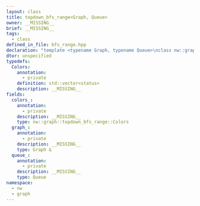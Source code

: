 ```yaml
---
layout: class
title: topdown_bfs_range<Graph, Queue>
owner: __MISSING__
brief: __MISSING__
tags:
  - class
defined_in_file: bfs_range.hpp
declaration: "template <typename Graph, typename Queue>\nclass nw::graph::topdown_bfs_range;"
dtor: unspecified
typedefs:
  Colors:
    annotation:
      - private
    definition: std::vector<status>
    description: __MISSING__
fields:
  colors_:
    annotation:
      - private
    description: __MISSING__
    type: nw::graph::topdown_bfs_range::Colors
  graph_:
    annotation:
      - private
    description: __MISSING__
    type: Graph &
  queue_:
    annotation:
      - private
    description: __MISSING__
    type: Queue
namespace:
  - nw
  - graph
---
```


```{index}  topdown_bfs_range<Graph, Queue>
```

